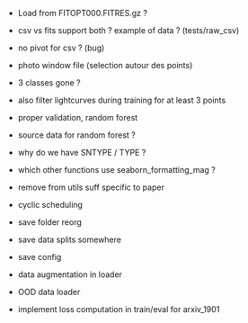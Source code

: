 - Load from FITOPT000.FITRES.gz ?
- csv vs fits support both ? example of data ? (tests/raw_csv)
- no pivot for csv ? (bug)
- photo window file  (selection autour des points)
- 3 classes gone ?
- also filter lightcurves during training for at least 3 points
- proper validation, random forest
- source data for random forest ?
- why do we have SNTYPE / TYPE ?
- which other functions use seaborn_formatting_mag ?
- remove from utils suff specific to paper
- cyclic scheduling
- save folder reorg

- save data splits somewhere
- save config

- data augmentation in loader
- OOD data loader
- implement loss computation in train/eval for arxiv_1901